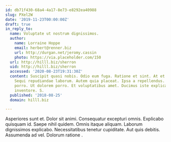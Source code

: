 ```yaml
---
id: db71f430-68a4-4a17-8e73-e8292ea40988
slug: PXel2W
date: '2019-11-23T00:00:00Z'
draft: true
in_reply_to:
  name: Voluptate ut nostrum dignissimos.
  author:
    name: Lorraine Hoppe
    email: herbert@renner.biz
    url: http://durgan.net/jeromy.cassin
    photo: https://via.placeholder.com/150
  url: http://hilll.biz/sherron
  uid: http://hilll.biz/sherron
  accessed: '2020-08-23T19:31:30Z'
  content: Suscipit quasi nobis. Odio eum fuga. Ratione et sint. At et consequatur.
    Sequi repudiandae laborum. Autem quia placeat. Ipsa a repellendus. Voluptas sint
    porro. Ut dolorem porro. Et voluptatibus amet. Ducimus iste explicabo. Ea repellat
    inventore. S.
  published: '2018-08-25'
  domain: hilll.biz

---
```


Asperiores sunt et. Dolor sit animi. Consequatur excepturi omnis. Explicabo quisquam id. Saepe nihil quidem. Omnis itaque aliquam. Laborum dignissimos explicabo. Necessitatibus tenetur cupiditate. Aut quis debitis. Assumenda ad vel. Dolorum ratione .
